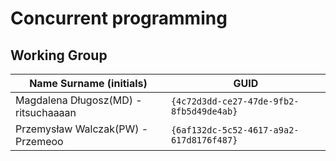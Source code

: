 # Concurrent programming

## Working Group

| Name Surname (initials)               | GUID                                     |
| ------------------------------------- | ---------------------------------------- |
| Magdalena Długosz(MD) -  ritsuchaaaan | `{4c72d3dd-ce27-47de-9fb2-8fb5d49de4ab}` |
| Przemysław Walczak(PW) - Przemeoo     | `{6af132dc-5c52-4617-a9a2-617d8176f487}` |
